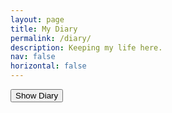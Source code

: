 ```yaml
---
layout: page
title: My Diary
permalink: /diary/
description: Keeping my life here.
nav: false
horizontal: false
---
```


<head>
  <script src="https://code.jquery.com/jquery-3.6.0.min.js"></script>

  <script>
    $(document).ready(function() {
        $("#diary-password-form").submit(function(e) {
            e.preventDefault();
            var password = $("#diary-password-input").val();
            if (password === "1234657890") {
                $("#diary-content").show();
            } else {
                alert("Incorrect password!");
            }
        });
    });
  </script>

  <script>
    function showContent() {
    var password = prompt("Please enter password:");
    if (password === "1234657890") {
        $("#diary-content").show();
    } else {
        alert("Incorrect password!");
    }
    }
  </script>

</head>


<div id="diary-content" style="display: none;">

<h2>16 -- 22岁，在中国</h2>

<ul>
    {% include_relative /_my_diaries/_love_stories_china/引言.md %}
    <li><a href="{{ site.baseurl }}/_my_diaries/_love_stories_china/引言.md">引言</a></li>
    <li><a href="{{ site.baseurl }}/_my_diaries/_love_stories_china/第0篇_张蕴之.md">第0篇：张蕴之</a></li>
    <li><a href="{{ site.baseurl }}/_my_diaries/_love_stories_china/第1篇_陈钰琳.md">第1篇：陈钰琳</a></li>
    <li><a href="{{ site.baseurl }}/_my_diaries/_love_stories_china/第2篇_崔怡丹.md">第2篇：崔怡丹</a></li>
    <li><a href="{{ site.baseurl }}/_my_diaries/_love_stories_china/第3篇_陆祎琳.md">第3篇：陆祎琳</a></li>
    <li><a href="{{ site.baseurl }}/_my_diaries/_love_stories_china/第4篇_吴嘉鑫.md">第4篇：吴嘉鑫</a></li>
    <li><a href="{{ site.baseurl }}/_my_diaries/_love_stories_china/第5篇_靳梦楚.md">第5篇：靳梦楚</a></li>
    <li><a href="{{ site.baseurl }}/_my_diaries/_love_stories_china/番外篇.md">番外篇</a></li>
</ul>

<h2>22 -- Present, USA</h2>

</div>

<button onclick="showContent()">Show Diary</button>